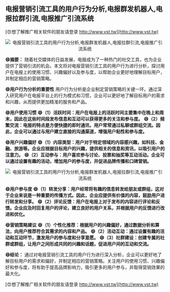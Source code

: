 ## **电报营销引流工具的用户行为分析,电报群发机器人,电报拉群引流,电报推广引流系统**

[😍想了解推广相关软件的朋友请登录 http://www.vst.tw](http://www.vst.tw)

 <center><img src="https://vst.tw/MP4/tuiguang/png/6.png" alt="电报营销引流工具的用户行为分析,电报群发机器人,电报拉群引流,电报推广引流系统"></center>

**😄摘要：**
随着社交媒体的日益发展，电报成为了一种热门的社交工具，也为企业提供了营销引流的机会。本文将对电报营销引流工具的用户行为进行分析，探讨用户在电报上的使用习惯、兴趣偏好以及参与度，以帮助企业更好地理解目标用户，并制定相应的营销策略。

**😄用户行为分析的重要性**
用户行为分析是企业制定营销策略的关键一环。通过深入研究用户在电报平台上的行为模式和习惯，企业可以更好地了解目标用户的需求和兴趣，从而提供更加精准的服务和产品。

**😄用户使用习惯**
**😄（1）活跃时间：用户在电报上的活跃时间主要集中在晚上和周末，因此在这些时间段发布信息和互动可以获得更多的关注和参与度。**
**😄（2）频繁交流：电报的特点是方便快捷的即时通讯，用户常常通过私聊或群组交流。因此，企业可以通过与用户建立直接的沟通渠道，增强用户粘性和参与度。**

**😄用户兴趣偏好**
**😄（1）内容类型：用户对于特定领域的内容感兴趣，如科技、金融、旅游等。企业应根据目标用户的兴趣，提供相关的信息和资讯，以吸引用户的注意力。**
**😄（2）互动参与：用户喜欢参与讨论、投票和抽奖等互动活动。企业可以通过设置有趣的活动，增加用户的参与度，并促进品牌传播和口碑营销。**

 <center><img src="https://vst.tw/MP4/tuiguang/png/0.png" alt="电报营销引流工具的用户行为分析,电报群发机器人,电报拉群引流,电报推广引流系统"></center>

**😄用户参与度**
**😄（1）转发分享：用户经常将有趣的信息转发给朋友或群组，这对于企业来说是一种重要的传播方式。因此，企业应提供有价值的内容，鼓励用户进行转发和分享。**
**😄（2）评论反馈：用户在电报上对于发布的内容进行评论和反馈。企业应及时回复用户的评论，建立良好的用户关系，并根据用户的反馈进行改进和优化。**

**😄营销策略建议**
**😄（1）个性化推荐：根据用户的兴趣偏好，通过数据分析和算法，向用户推荐符合其需求的内容和产品。**
**😄（2）活动互动：通过设置有趣的活动和互动环节，激发用户的参与度和分享意愿。**
**😄（3）社群建设：创建专属的社群或群组，让用户之间形成共同的兴趣和话题，促进用户间的互动和交流。**

**😄结论：**
通过对电报营销引流工具的用户行为进行深入分析，企业可以更好地了解目标用户的需求和偏好，并制定相应的营销策略。关注用户的使用习惯、兴趣偏好和参与度，将有助于提高品牌影响力，吸引更多的用户参与，并取得营销效果的最大化。

[😍想了解推广相关软件的朋友请登录 http://www.vst.tw](http://www.vst.tw)



